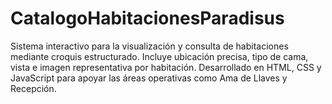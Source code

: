 # CatalogoHabitacionesParadisus
Sistema interactivo para la visualización y consulta de habitaciones mediante croquis estructurado. Incluye ubicación precisa, tipo de cama, vista e imagen representativa por habitación. Desarrollado en HTML, CSS y JavaScript para apoyar las áreas operativas como Ama de Llaves y Recepción.
